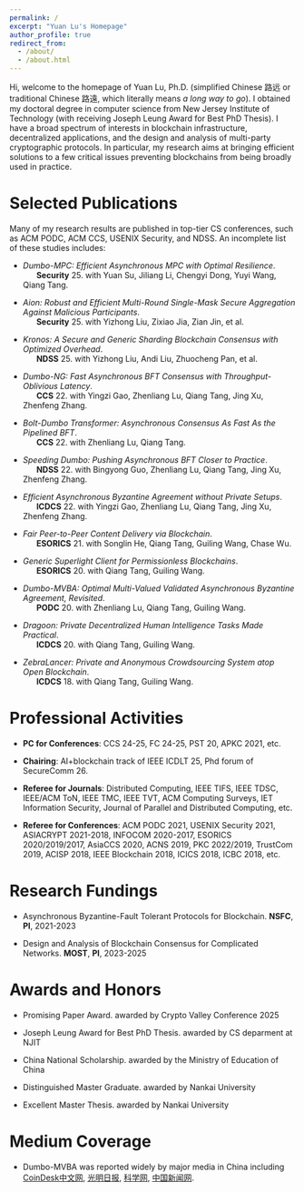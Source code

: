 ```yaml
---
permalink: /
excerpt: "Yuan Lu's Homepage"
author_profile: true
redirect_from: 
  - /about/
  - /about.html
---
```


Hi, welcome to the homepage of Yuan Lu, Ph.D. (simplified Chinese 路远 or traditional Chinese 路遠, which literally means *a long way to go*). I obtained my doctoral degree in computer science from New Jersey Institute of Technology (with receiving Joseph Leung Award for Best PhD Thesis). I have a broad spectrum of interests in blockchain infrastructure, decentralized applications, and the design and analysis of multi-party cryptographic protocols. In particular, my research aims at bringing efficient solutions to a few critical issues preventing blockchains from being broadly used in practice.


 


Selected Publications
======

Many of my research results are published in top-tier CS conferences, such as ACM PODC, ACM CCS, USENIX Security, and NDSS. An incomplete list of these studies includes:

- *Dumbo-MPC: Efficient Asynchronous MPC with Optimal Resilience*.  
     &nbsp; &nbsp; &nbsp; **Security** 25. with Yuan Su, Jiliang Li, Chengyi Dong, Yuyi Wang, Qiang Tang.

- *Aion: Robust and Efficient Multi-Round Single-Mask Secure Aggregation Against Malicious Participants*.  
     &nbsp; &nbsp; &nbsp; **Security** 25. with Yizhong Liu, Zixiao Jia, Zian Jin, et al.

- *Kronos: A Secure and Generic Sharding Blockchain Consensus with Optimized Overhead*.  
     &nbsp; &nbsp; &nbsp; **NDSS** 25. with Yizhong Liu, Andi Liu, Zhuocheng Pan, et al.

- *Dumbo-NG: Fast Asynchronous BFT Consensus with Throughput-Oblivious Latency*.  
     &nbsp; &nbsp; &nbsp; **CCS** 22. with Yingzi Gao, Zhenliang Lu, Qiang Tang, Jing Xu, Zhenfeng Zhang.

- *Bolt-Dumbo Transformer: Asynchronous Consensus As Fast As the Pipelined BFT*.  
     &nbsp; &nbsp; &nbsp; **CCS** 22. with Zhenliang Lu, Qiang Tang.

- *Speeding Dumbo: Pushing Asynchronous BFT Closer to Practice*.   
     &nbsp; &nbsp; &nbsp; **NDSS** 22. with Bingyong Guo, Zhenliang Lu, Qiang Tang, Jing Xu, Zhenfeng Zhang.
     
- *Efficient Asynchronous Byzantine Agreement without Private Setups*.  
     &nbsp; &nbsp; &nbsp; **ICDCS** 22. with Yingzi Gao, Zhenliang Lu, Qiang Tang, Jing Xu, Zhenfeng Zhang.

- *Fair Peer-to-Peer Content Delivery via Blockchain*.   
     &nbsp; &nbsp; &nbsp; **ESORICS** 21. with Songlin He, Qiang Tang, Guiling Wang, Chase Wu.

- *Generic Superlight Client for Permissionless Blockchains*.   
     &nbsp; &nbsp; &nbsp; **ESORICS** 20. with Qiang Tang, Guiling Wang.

- *Dumbo-MVBA: Optimal Multi-Valued Validated Asynchronous Byzantine Agreement, Revisited*.   
     &nbsp; &nbsp; &nbsp; **PODC** 20. with Zhenliang Lu, Qiang Tang, Guiling Wang.

- *Dragoon: Private Decentralized Human Intelligence Tasks Made Practical*.   
     &nbsp; &nbsp; &nbsp; **ICDCS** 20. with Qiang Tang, Guiling Wang.

- *ZebraLancer: Private and Anonymous Crowdsourcing System atop Open Blockchain*.   
     &nbsp; &nbsp; &nbsp; **ICDCS** 18. with Qiang Tang, Guiling Wang.




Professional Activities
======

- **PC for Conferences**: CCS 24-25, FC 24-25, PST 20, APKC 2021, etc.

- **Chairing**: AI+blockchain track of IEEE ICDLT 25, Phd forum of SecureComm 26.

- **Referee for Journals**: Distributed Computing, IEEE TIFS, IEEE TDSC, IEEE/ACM ToN, IEEE TMC, IEEE TVT, ACM Computing Surveys, IET Information Security, Journal of Parallel and Distributed Computing, etc. 

- **Referee for Conferences**: ACM PODC 2021, USENIX Security 2021, ASIACRYPT 2021-2018, INFOCOM 2020-2017, ESORICS 2020/2019/2017, AsiaCCS 2020, ACNS 2019, PKC 2022/2019, TrustCom 2019, ACISP 2018, IEEE Blockchain 2018, ICICS 2018, ICBC 2018, etc. 




Research Fundings
======

- Asynchronous Byzantine-Fault Tolerant Protocols for Blockchain. **NSFC**, **PI**, 2021-2023

- Design and Analysis of Blockchain Consensus for Complicated Networks. **MOST**, **PI**, 2023-2025


Awards and Honors
======

- Promising Paper Award. awarded by Crypto Valley Conference 2025

- Joseph Leung Award for Best PhD Thesis. awarded by CS deparment at NJIT 

- China National Scholarship. awarded by the Ministry of Education of China

- Distinguished Master Graduate. awarded by Nankai University
 
- Excellent Master Thesis. awarded by Nankai University


Medium Coverage
======

- Dumbo-MVBA was reported widely by major media in China including [CoinDesk中文网](http://www.coindeskchinese.com/#/article/4976), [光明日报](https://app.gmdaily.cn/as/opened/n/85ece7999ee2440391078c2b7c43d890), [科学网](http://news.sciencenet.cn/sbhtmlnews/2021/2/360847.shtm?id=360847), [中国新闻网](http://www.chinanews.com/gn/2021/02-08/9407601.shtml).



<!---
More Personal Trajectory
======
Borned in [Pingdingshan](https://en.wikipedia.org/wiki/Pingdingshan) and raised in [Xiangyang](https://en.wikipedia.org/wiki/Xiangyang), I started my higher educations in the beautiful city of [Tianjin](https://en.wikipedia.org/wiki/Tianjin), where I received my B.Sc. degree in electrical engineering and B.B.A. degree in business administration from [Nankai University](https://en.wikipedia.org/wiki/Nankai_University) and [Tianjin University](https://en.wikipedia.org/wiki/Tianjin_University) respectively in 2011. After another 3 years' hard work, I obtained my M.Eng. degree with highest honors in electrical engineering from Nankai University in 2014. 

My [Ethereum](https://www.ethereum.org/) address is 0xBEEF1Bed3677Fe070591074De013cD371B121027



A data-driven personal website
======
Like many other Jekyll-based GitHub Pages templates, academicpages makes you separate the website's content from its form. The content & metadata of your website are in structured markdown files, while various other files constitute the theme, specifying how to transform that content & metadata into HTML pages. You keep these various markdown (.md), YAML (.yml), HTML, and CSS files in a public GitHub repository. Each time you commit and push an update to the repository, the [GitHub pages](https://pages.github.com/) service creates static HTML pages based on these files, which are hosted on GitHub's servers free of charge.

Many of the features of dynamic content management systems (like Wordpress) can be achieved in this fashion, using a fraction of the computational resources and with far less vulnerability to hacking and DDoSing. You can also modify the theme to your heart's content without touching the content of your site. If you get to a point where you've broken something in Jekyll/HTML/CSS beyond repair, your markdown files describing your talks, publications, etc. are safe. You can rollback the changes or even delete the repository and start over -- just be sure to save the markdown files! Finally, you can also write scripts that process the structured data on the site, such as [this one](https://github.com/academicpages/academicpages.github.io/blob/master/talkmap.ipynb) that analyzes metadata in pages about talks to display [a map of every location you've given a talk](https://academicpages.github.io/talkmap.html).

Getting started
======
1. Register a GitHub account if you don't have one and confirm your e-mail (required!)
1. Fork [this repository](https://github.com/academicpages/academicpages.github.io) by clicking the "fork" button in the top right. 
1. Go to the repository's settings (rightmost item in the tabs that start with "Code", should be below "Unwatch"). Rename the repository "[your GitHub username].github.io", which will also be your website's URL.
1. Set site-wide configuration and create content & metadata (see below -- also see [this set of diffs](http://archive.is/3TPas) showing what files were changed to set up [an example site](https://getorg-testacct.github.io) for a user with the username "getorg-testacct")
1. Upload any files (like PDFs, .zip files, etc.) to the files/ directory. They will appear at https://[your GitHub username].github.io/files/example.pdf.  
1. Check status by going to the repository settings, in the "GitHub pages" section

Site-wide configuration
------
The main configuration file for the site is in the base directory in [_config.yml](https://github.com/academicpages/academicpages.github.io/blob/master/_config.yml), which defines the content in the sidebars and other site-wide features. You will need to replace the default variables with ones about yourself and your site's github repository. The configuration file for the top menu is in [_data/navigation.yml](https://github.com/academicpages/academicpages.github.io/blob/master/_data/navigation.yml). For example, if you don't have a portfolio or blog posts, you can remove those items from that navigation.yml file to remove them from the header. 

Create content & metadata
------
For site content, there is one markdown file for each type of content, which are stored in directories like _publications, _talks, _posts, _teaching, or _pages. For example, each talk is a markdown file in the [_talks directory](https://github.com/academicpages/academicpages.github.io/tree/master/_talks). At the top of each markdown file is structured data in YAML about the talk, which the theme will parse to do lots of cool stuff. The same structured data about a talk is used to generate the list of talks on the [Talks page](https://academicpages.github.io/talks), each [individual page](https://academicpages.github.io/talks/2012-03-01-talk-1) for specific talks, the talks section for the [CV page](https://academicpages.github.io/cv), and the [map of places you've given a talk](https://academicpages.github.io/talkmap.html) (if you run this [python file](https://github.com/academicpages/academicpages.github.io/blob/master/talkmap.py) or [Jupyter notebook](https://github.com/academicpages/academicpages.github.io/blob/master/talkmap.ipynb), which creates the HTML for the map based on the contents of the _talks directory).

**Markdown generator**

I have also created [a set of Jupyter notebooks](https://github.com/academicpages/academicpages.github.io/tree/master/markdown_generator
) that converts a CSV containing structured data about talks or presentations into individual markdown files that will be properly formatted for the academicpages template. The sample CSVs in that directory are the ones I used to create my own personal website at stuartgeiger.com. My usual workflow is that I keep a spreadsheet of my publications and talks, then run the code in these notebooks to generate the markdown files, then commit and push them to the GitHub repository.

How to edit your site's GitHub repository
------
Many people use a git client to create files on their local computer and then push them to GitHub's servers. If you are not familiar with git, you can directly edit these configuration and markdown files directly in the github.com interface. Navigate to a file (like [this one](https://github.com/academicpages/academicpages.github.io/blob/master/_talks/2012-03-01-talk-1.md) and click the pencil icon in the top right of the content preview (to the right of the "Raw | Blame | History" buttons). You can delete a file by clicking the trashcan icon to the right of the pencil icon. You can also create new files or upload files by navigating to a directory and clicking the "Create new file" or "Upload files" buttons. 

Example: editing a markdown file for a talk
![Editing a markdown file for a talk](/images/editing-talk.png)

For more info
------
More info about configuring academicpages can be found in [the guide](https://academicpages.github.io/markdown/). The [guides for the Minimal Mistakes theme](https://mmistakes.github.io/minimal-mistakes/docs/configuration/) (which this theme was forked from) might also be helpful.

-->
